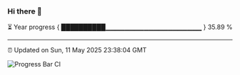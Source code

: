 ### Hi there 👋

⏳ Year progress { ██████████▁▁▁▁▁▁▁▁▁▁▁▁▁▁▁▁▁▁▁▁ } 35.89 %

---

⏰ Updated on Sun, 11 May 2025 23:38:04 GMT

![Progress Bar CI](https://github.com/IshwaranRudhara/GIT-ACTION/workflows/Progress%20Bar%20CI/badge.svg)
